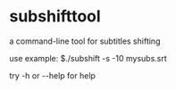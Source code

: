 subshifttool
============

a command-line tool for subtitles shifting

use example:
$./subshift -s -10 mysubs.srt

try -h or --help for help